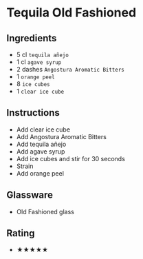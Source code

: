 # Tequila Old Fashioned

## Ingredients
- 5 cl `tequila añejo`
- 1 cl `agave syrup`
- 2 dashes `Angostura Aromatic Bitters`
- 1 `orange peel`
- 8 `ice cubes`
- 1 `clear ice cube`

## Instructions
- Add clear ice cube
- Add Angostura Aromatic Bitters
- Add tequila añejo
- Add agave syrup
- Add ice cubes and stir for 30 seconds
- Strain
- Add orange peel

## Glassware
- Old Fashioned glass

## Rating
- ★★★★★